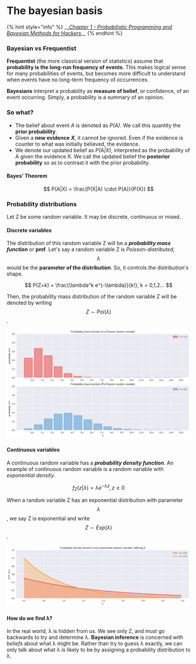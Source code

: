 # The bayesian basis

{% hint style="info" %}
\_\_[_Chapter 1 - Probabilistic Programming and Bayesian Methods for Hackers_](https://nbviewer.jupyter.org/github/CamDavidsonPilon/Probabilistic-Programming-and-Bayesian-Methods-for-Hackers/blob/master/Chapter1_Introduction/Ch1_Introduction_TFP.ipynb#Probability-Distributions)\_\_
{% endhint %}

### Bayesian vs Frequentist

**Frequentist** \(the more classical version of statistics\) assume that **probability is the long-run frequency of events**. This makes logical sense for many probabilities of events, but becomes more difficult to understand when events have no long-term frequency of occurrences.

**Bayesians** interpret a probability as **measure of belief**, or confidence, of an event occurring. Simply, a probability is a summary of an opinion.

### So what?

* The belief about event _A_ is denoted as _P\(A\)_. We call this quantity the **prior probability**.
* Given a **new evidence** _**X**_, it cannot be ignored. Even if the evidence is counter to what was initially believed, the evidence.
* We denote our updated belief as _P\(A\|X\)_, interpreted as the probability of A given the evidence X. We call the updated belief the **posterior probability** so as to contrast it with the prior probability.

#### Bayes' Theorem

$$
P(A|X) = \frac{P(X|A) \cdot P(A)}{P(X)}
$$

### Probability distributions

Let Z be some random variable. It may be discrete, continuous or mixed.

#### Discrete variables

The distribution of this random variable Z will be a _**probability mass function**_ or **pmf**. Let's say a random variable Z is _Poisson-distributed,_ $$\lambda$$ would be the **parameter of the distribution**. So, it controls the distribution's shape.

$$
P(Z=k) = \frac{\lambda^k e^{-\lambda}}{k!}, k = 0,1,2...
$$

Then, the probability mass distribution of the random variable Z will be denoted by writing $$Z∼Poi(λ)$$.

![](../../.gitbook/assets/image%20%283%29.png)

#### Continuous variables

A  continuous random variable has a _**probability density function**_. An example of continuous random variable is a random variable with _exponential density_.

$$
f_Z(z|λ)=λe^{−λz},z\ge0
$$

When a random variable Z has an exponential distribution with parameter $$\lambda$$, we say Z is exponential and write $$Z∼Exp(λ)$$.

![](../../.gitbook/assets/image%20%287%29.png)

#### How do we find λ?

In the real world, λ is hidden from us. We see only Z, and must go backwards to try and determine λ. **Bayesian inference** is concerned with _beliefs_ about what λ might be. Rather than try to guess λ exactly, we can only talk about what λ is likely to be by assigning a probability distribution to λ.



